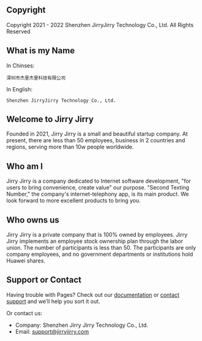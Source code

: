 ## Copyright
Copyright 2021 - 2022 Shenzhen JirryJirry Technology Co., Ltd. All Rights Reserved

## What is my Name
In Chinses:
```
深圳市杰里杰里科技有限公司
```
In English:
```
Shenzhen JirryJirry Technology Co., Ltd. 
```

## Welcome to Jirry Jirry

Founded in 2021, Jirry Jirry is a small and beautiful startup company. At present, there are less than 50 employees, business in 2 countries and regions, serving more than 10w people worldwide.

## Who am I
Jirry Jirry is a company dedicated to Internet software development, "for users to bring convenience, create value" our purpose. "Second Texting Number," the company's internet-telephony app, is its main product. We look forward to more excellent products to bring you.

## Who owns us

Jirry Jirry is a private company that is 100% owned by employees. Jirry Jirry implements an employee stock ownership plan through the labor union. The number of participants is less than 50. The participants are only company employees, and no government departments or institutions hold Huawei shares.

## Support or Contact

Having trouble with Pages? Check out our [documentation](https://github.com/jirryjirry) or [contact support](https://github.com/jirryjirry/github.io/issues) and we’ll help you sort it out.

Or contact us:
* Company: Shenzhen Jirry Jirry Technology Co., Ltd.
* Email: support@jirryjirry.com
